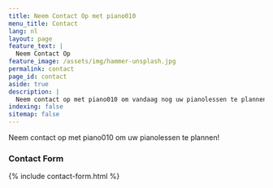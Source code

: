 ```yaml
---
title: Neem Contact Op met piano010
menu_title: Contact
lang: nl
layout: page
feature_text: |
  Neem Contact Op
feature_image: /assets/img/hammer-unsplash.jpg
permalink: contact
page_id: contact
aside: true
description: |
  Neem contact op met piano010 om vandaag nog uw pianolessen te plannen! Vul ons contactformulier in voor vragen over lessen, beschikbaarheid en meer. We kijken ernaar uit u te helpen bij het leren van muziek!
indexing: false
sitemap: false
---
```


Neem contact op met piano010 om uw pianolessen te plannen! 

### Contact Form

{% include contact-form.html %}
